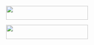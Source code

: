 <p align="center"><a href="https://heroku.com/deploy?template=https://github.com/BotsClub/AvengerMusic"> <img src="https://img.shields.io/badge/Deploy%20To%20Heroku-black?style=for-the-badge&logo=heroku" width="220" height="38.45"/></a></p>
<p align="center"><a href="https://t.me/StarkStringGenBot"> <img src="https://img.shields.io/badge/String%20Session-black?style=for-the-badge&logo=replit" width="220" height="38.45"/></a></p>
